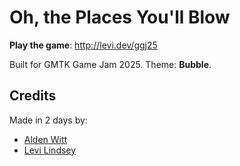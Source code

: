 # Oh, the Places You'll Blow

**Play the game**: http://levi.dev/ggj25

Built for GMTK Game Jam 2025. Theme: **Bubble**.

## Credits

Made in 2 days by:

- [Alden Witt](https://www.instagram.com/aldenwitty/)
- [Levi Lindsey](https://www.levi.dev/)
